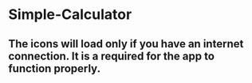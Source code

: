 # Simple-Calculator
## The icons will load only if you have an internet connection. It is a required for the app to function properly. 
